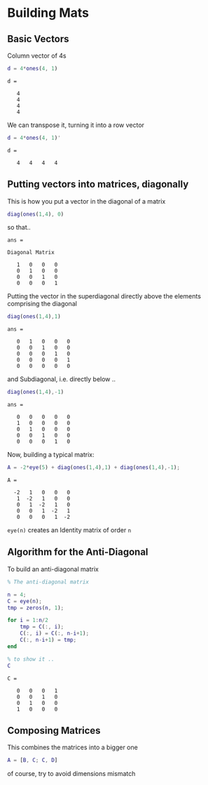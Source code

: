 # Building Mats

## Basic Vectors
Column vector of 4s

```matlab
d = 4*ones(4, 1)
```

```shell
d =

   4
   4
   4
   4
```

We can transpose it, turning it into a row vector

```matlab
d = 4*ones(4, 1)'
```

```shell
d =

   4   4   4   4
```

## Putting vectors into matrices, diagonally

This is how you put a vector in the diagonal of a matrix
```matlab
diag(ones(1,4), 0)
```
so that..
```shell
ans =

Diagonal Matrix

   1   0   0   0
   0   1   0   0
   0   0   1   0
   0   0   0   1
```

Putting the vector in the superdiagonal directly above the elements comprising the diagonal  

```matlab
diag(ones(1,4),1)
```
```shell
ans =

   0   1   0   0   0
   0   0   1   0   0
   0   0   0   1   0
   0   0   0   0   1
   0   0   0   0   0
```

and Subdiagonal, i.e. directly below ..
```matlab
diag(ones(1,4),-1)
```
```shell
ans =

   0   0   0   0   0
   1   0   0   0   0
   0   1   0   0   0
   0   0   1   0   0
   0   0   0   1   0
```

Now, building a typical matrix:

```matlab
A = -2*eye(5) + diag(ones(1,4),1) + diag(ones(1,4),-1);
```
```shell
A =

  -2   1   0   0   0
   1  -2   1   0   0
   0   1  -2   1   0
   0   0   1  -2   1
   0   0   0   1  -2
```

`eye(n)` creates an Identity matrix of order `n`

## Algorithm for the Anti-Diagonal

To build an anti-diagonal matrix

```matlab
% The anti-diagonal matrix

n = 4;
C = eye(n);
tmp = zeros(n, 1);

for i = 1:n/2
    tmp = C(:, i);
    C(:, i) = C(:, n-i+1);
    C(:, n-i+1) = tmp;
end

% to show it ..
C
```
```shell
C =

   0   0   0   1
   0   0   1   0
   0   1   0   0
   1   0   0   0
```

## Composing Matrices

This combines the matrices into a bigger one
```matlab
A = [B, C; C, D]
```
of course, try to avoid dimensions mismatch


